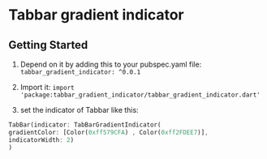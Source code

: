 # Tabbar gradient indicator

## Getting Started

1. Depend on it by adding this to your pubspec.yaml file: ```tabbar_gradient_indicator: ^0.0.1```

2. Import it: ```import 'package:tabbar_gradient_indicator/tabbar_gradient_indicator.dart'```

3. set the indicator of Tabbar like this:
````dart
TabBar(indicator: TabBarGradientIndicator(
gradientColor: [Color(0xff579CFA) , Color(0xff2FDEE7)],
indicatorWidth: 2)
)
````
